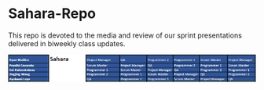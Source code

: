 # Sahara-Repo
This repo is devoted to the media and review of our sprint presentations delivered in biweekly class updates.

![timeline](/Media%20and%20Figures/timeline.PNG)
